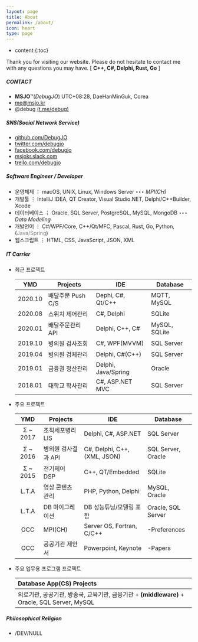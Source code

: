 ```yaml
---
layout: page
title: About
permalink: /about/
icon: heart
type: page
---
```


* content
{:toc}

Thank you for visiting our website. Please do not hesitate to contact me with any questions you may have. [ **C++, C#, Delphi, Rust, Go** ] 

##### CONTACT
* **MSJO**™(*DebugJO*) UTC+08:28, DaeHanMinGuk, Corea
* <i class="fa fa-envelope" aria-hidden="true"></i> me@msjo.kr
* <i class="fa fa-telegram" aria-hidden="true"></i> @debug [(t.me/debug)](https://t.me/debug)

##### SNS(Social Network Service)
* <i class="fa fa-github" aria-hidden="true"></i> [github.com/DebugJO](https://github.com/DebugJO)
* <i class="fa fa-twitter" aria-hidden="true"></i> [twitter.com/debugjo](https://twitter.com/debugjo)
* <i class="fa fa-facebook-official" aria-hidden="true"></i> [facebook.com/debugjo](https://www.facebook.com/debugjo)
* <i class="fa fa-slack" aria-hidden="true"></i> [msjokr.slack.com](https://msjokr.slack.com/)
* <i class="fa fa-trello" aria-hidden="true"></i> [trello.com/debugjo](https://trello.com/debugjo)

##### Software Engineer / Developer
* 운영체제 ⋮ macOS, UNIX, Linux, Windows Server ‣‣‣ *MPI(CH)*
* 개발툴 ⋮ IntelliJ IDEA, QT Creator, Visual Studio.NET, Delphi/C++Builder, Xcode
* 데이터베이스 ⋮ Oracle, SQL Server, PostgreSQL, MySQL, MongoDB ‣‣‣ *Data Modeling*
* 개발언어 ⋮ C#/WPF/Core, C++/Qt/MFC, Pascal, Rust, Go, Python, (<font color="#808080">Java/Spring</font>) 
* 웹스크립트 ⋮ HTML, CSS, JavaScript, JSON, XML

##### IT Carrier
* 최근 프로젝트

	| YMD | Projects | IDE | Database |
	| :---: | -------- | --- | -------- |	
	| 2020.10 | 배달주문 Push C/S | Dephi, C#, Qt/C++ | MQTT, MySQL |
	| 2020.08 | 스위치 제어관리 | C#, Delphi | SQLite |	
	| 2020.01 | 배달주문관리 API | Delphi, C++, C# | MySQL, SQLite |
	| 2019.10 | 병의원 검사조회 | C#, WPF(MVVM) | SQL Server |
	| 2019.04 | 병의원 검체관리 | Delphi, C#(C++) | SQL Server |
	| 2019.01 | 금융권 정산관리 | Delphi,  Java/Spring | Oracle |
	| 2018.01 | 대학교 학사관리 | C#, ASP.NET MVC | SQL Server |
	
* 주요 프로젝트

	| YMD | Projects | IDE | Database |
	| :---: | -------- | --- | -------- |
	| Σ ~ 2017 | 조직세포병리 LIS | Delphi, C#, ASP.NET | SQL Server |
	| Σ ~ 2016 | 병의원 검사결과 API | C#, Delphi, C++, (XML, JSON) | SQL Server, Oracle |
	| Σ ~ 2015 | 전기제어 DSP | C++, QT/Embedded | SQLite |
	| L.T.A | 영상 콘텐츠 관리 | PHP, Python, Delphi  | MySQL, Oracle |
	| L.T.A | DB 마이그레이션 | DB 성능튜닝/모델링 포함 | Oracle, SQL Server |
	| OCC | MPI(CH) | Server OS, Fortran, C/C++ | -Preferences |
	| OCC | 공공기관 제안서 | Powerpoint, Keynote | -Papers |
	
* 주요 업무용 프로그램 프로젝트
	
	| Database App(CS) Projects |
	| :-------- |
	| 의료기관, 공공기관, 방송국, 교육기관, 금융기관 + **(middleware)** + Oracle, SQL Server, MySQL |	

##### Philosophical Religion
* /DEV/NULL
<!-- * Ἐν ἀρχῇ ἦν ὁ Λόγος. vs. Ήράκλειτος, Tao -->
<!-- * 諸法無我-傳識成智. -->
<!-- * 道可道非常道-不言之敎. -->
<!-- * 執其兩端-中庸不可能也. -->
<!-- * 無無-活動運化. -->
<!-- * 格物致知, 大學之道 在明明德 在親民 在止於至善. -->
<!-- * 修身, 精進, 몸. -->
